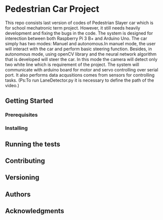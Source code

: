 # Pedestrian Car Project
This repo consists last version of codes of Pedestrian Slayer car which is for school mechatronic term project. However, it still needs heavily development and fixing the bugs in the code. The system is designed for interection between both Raspberry Pi 3 B+ and Arduino Uno.
The car simply has two modes: Manuel and autonomous.In manuel mode, the user will interact with the car and perform basic steering function. Besides, in autonomous mode, using openCV library and the neural network algorithm that is developed will steer the car. In this mode the camera will detect only two white line which is requirement of the project. The system will communicate with arduino board for motor and servo controlling over serial port. It also performs data acqusitions comes from sensors for controlling tasks.
(Ps:To run LaneDetector.py it is necessary to define the path of the video.)
## Getting Started

### Prerequisites

### Installing

## Running the tests

## Contributing

## Versioning

## Authors

## Acknowledgments



